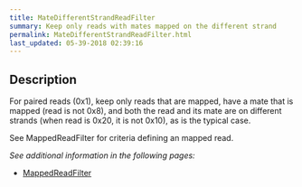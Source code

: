```yaml
---
title: MateDifferentStrandReadFilter
summary: Keep only reads with mates mapped on the different strand
permalink: MateDifferentStrandReadFilter.html
last_updated: 05-39-2018 02:39:16
---
```



## Description

For paired reads (0x1), keep only reads that are mapped, have a mate that is mapped (read is not 0x8), and both
 the read and its mate are on different strands (when read is 0x20, it is not 0x10), as is the typical case.

 <p>See MappedReadFilter for criteria defining an mapped read.</p>

<i>See additional information in the following pages:</i>

- [MappedReadFilter](MappedReadFilter.html)

